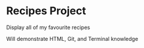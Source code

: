 # Recipes Project

Display all of my favourite recipes

Will demonstrate HTML, Git, and Terminal knowledge